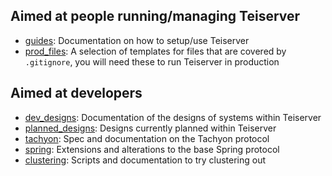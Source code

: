 ## Aimed at people running/managing Teiserver
- [guides](guides): Documentation on how to setup/use Teiserver
- [prod_files](prod_files): A selection of templates for files that are covered by `.gitignore`, you will need these to run Teiserver in production

## Aimed at developers
- [dev_designs](dev_designs): Documentation of the designs of systems within Teiserver
- [planned_designs](planned_designs): Designs currently planned within Teiserver
- [tachyon](tachyon): Spec and documentation on the Tachyon protocol
- [spring](spring): Extensions and alterations to the base Spring protocol
- [clustering](clustering): Scripts and documentation to try clustering out
